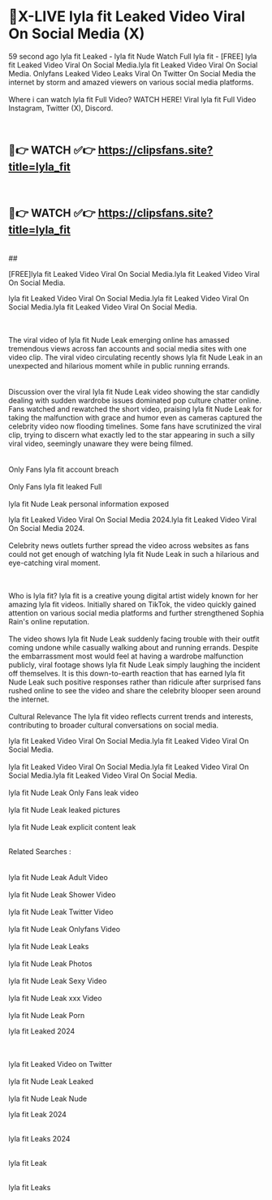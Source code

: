 # 🔴X-LIVE lyla fit Leaked Video Viral On Social Media (X)<br>


59 second ago lyla fit Leaked  - lyla fit Nude  Watch Full lyla fit - [FREE] lyla fit Leaked Video Viral On Social Media.lyla fit Leaked Video Viral On Social Media.   Onlyfans Leaked Video Leaks Viral On Twitter On Social Media the internet by storm and amazed viewers on various social media platforms. <br><br>
Where i can watch lyla fit Full Video? WATCH HERE! Viral lyla fit Full Video Instagram, Twitter (X), Discord. <br>


 <br>

##  🔴👉 WATCH ✅👉  <a href="https://clipsfans.site?title=lyla_fit&ref=git">https://clipsfans.site?title=lyla_fit</a> <br>
  <br>

##  🔴👉 WATCH ✅👉  <a href="https://clipsfans.site?title=lyla_fit&ref=git">https://clipsfans.site?title=lyla_fit</a> <br>
  <br>
  ##



[FREE]lyla fit Leaked Video Viral On Social Media.lyla fit Leaked Video Viral On Social Media. <br>

lyla fit Leaked Video Viral On Social Media.lyla fit Leaked Video Viral On Social Media.lyla fit Leaked Video Viral On Social Media. <br>


  <br>

  <br>
The viral video of lyla fit Nude Leak emerging online has amassed tremendous views across fan accounts and social media sites with one video clip. The viral video circulating recently shows lyla fit Nude Leak in an unexpected and hilarious moment while in public running errands.<br>
<br>


<br>
Discussion over the viral lyla fit Nude Leak video showing the star candidly dealing with sudden wardrobe issues dominated pop culture chatter online. Fans watched and rewatched the short video, praising lyla fit Nude Leak for taking the malfunction with grace and humor even as cameras captured the celebrity video now flooding timelines. Some fans have scrutinized the viral clip, trying to discern what exactly led to the star appearing in such a silly viral video, seemingly unaware they were being filmed.<br>
<br>
<br> 
Only Fans lyla fit account breach<br>
<br>
Only Fans lyla fit leaked Full <br>
<br>
lyla fit Nude Leak personal information exposed<br>

lyla fit Leaked Video Viral On Social Media 2024.lyla fit Leaked Video Viral On Social Media 2024. <br>
<br>
Celebrity news outlets further spread the video across websites as fans could not get enough of watching lyla fit Nude Leak in such a hilarious and eye-catching viral moment.<br>
<br>

<br>
Who is lyla fit? lyla fit is a creative young digital artist widely known for her amazing lyla fit videos. Initially shared on TikTok, the video quickly gained attention on various social media platforms and further strengthened Sophia Rain's online reputation.<br>
<br>
The video shows lyla fit Nude Leak suddenly facing trouble with their outfit coming undone while casually walking about and running errands. Despite the embarrassment most would feel at having a wardrobe malfunction publicly, viral footage shows lyla fit Nude Leak simply laughing the incident off themselves. It is this down-to-earth reaction that has earned lyla fit Nude Leak such positive responses rather than ridicule after surprised fans rushed online to see the video and share the celebrity blooper seen around the internet.<br>
<br>
Cultural Relevance The lyla fit video reflects current trends and interests, contributing to broader cultural conversations on social media.<br>

lyla fit Leaked Video Viral On Social Media.lyla fit Leaked Video Viral On Social Media.<br>
<br>
lyla fit Leaked Video Viral On Social Media.lyla fit Leaked Video Viral On Social Media.lyla fit Leaked Video Viral On Social Media.<br>
<br>
lyla fit Nude Leak Only Fans leak video<br>
<br>
lyla fit Nude Leak leaked pictures<br>
<br>
lyla fit Nude Leak explicit content leak<br>


<br>
Related Searches :<br>
<br>

<br>
lyla fit Nude Leak Adult Video<br>
<br>
lyla fit Nude Leak Shower Video<br>
<br>
lyla fit Nude Leak Twitter Video<br>
<br>
lyla fit Nude Leak Onlyfans Video<br>
<br>
lyla fit Nude Leak Leaks<br>
<br>
lyla fit Nude Leak Photos<br>

<br>
lyla fit Nude Leak Sexy Video<br>
<br>
lyla fit Nude Leak xxx Video<br>
<br>
lyla fit Nude Leak Porn<br>

lyla fit  Leaked 2024 <br> <br>
<br>

lyla fit Leaked Video on Twitter <br>
<br>
lyla fit Nude Leak Leaked<br>
<br>
lyla fit Nude Leak Nude<br>


lyla fit  Leak 2024 <br> <br>



lyla fit  Leaks 2024 <br> <br>



 
lyla fit  Leak<br> <br>



lyla fit  Leaks<br> <br>





</p>




 



</p>











